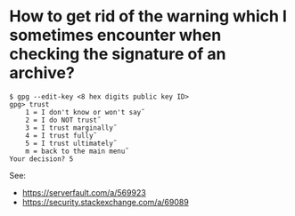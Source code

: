 # How to get rid of the warning which I sometimes encounter when checking the signature of an archive?

    $ gpg --edit-key <8 hex digits public key ID>
    gpg> trust
        1 = I don't know or won't say˜
        2 = I do NOT trust˜
        3 = I trust marginally˜
        4 = I trust fully˜
        5 = I trust ultimately˜
        m = back to the main menu˜
    Your decision? 5

See:
- <https://serverfault.com/a/569923>
- <https://security.stackexchange.com/a/69089>

